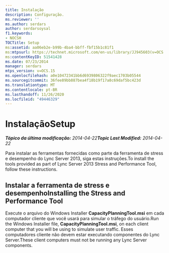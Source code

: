 ```yaml
---
title: Instalação
description: Configuração.
ms.reviewer: ''
ms.author: serdars
author: serdarsoysal
f1.keywords:
- NOCSH
TOCTitle: Setup
ms:assetid: aa06eb2e-b99b-4ba4-bbff-fbf15b1c81f1
ms:mtpsurl: https://technet.microsoft.com/en-us/library/JJ945603(v=OCS.15)
ms:contentKeyID: 51541428
ms.date: 07/23/2014
manager: serdars
mtps_version: v=OCS.15
ms.openlocfilehash: a0e10472341bb6d6939806322f9aec1703b05544
ms.sourcegitcommit: 36fee89bb887bea4f18b19f17a8c69daf5bc423d
ms.translationtype: MT
ms.contentlocale: pt-BR
ms.lasthandoff: 11/26/2020
ms.locfileid: "49446329"
---
```

# <a name="setup"></a><span data-ttu-id="ceb7b-103">Instalação</span><span class="sxs-lookup"><span data-stu-id="ceb7b-103">Setup</span></span>

<div data-xmlns="http://www.w3.org/1999/xhtml">

<div class="topic" data-xmlns="http://www.w3.org/1999/xhtml" data-msxsl="urn:schemas-microsoft-com:xslt" data-cs="https://msdn.microsoft.com/">

<div data-asp="https://msdn2.microsoft.com/asp">



</div>

<div id="mainSection">

<div id="mainBody"><span data-ttu-id="ceb7b-104">

<span> </span></span><span class="sxs-lookup"><span data-stu-id="ceb7b-104">

<span> </span></span></span>

<span data-ttu-id="ceb7b-105">_**Tópico da última modificação:** 2014-04-22_</span><span class="sxs-lookup"><span data-stu-id="ceb7b-105">_**Topic Last Modified:** 2014-04-22_</span></span>

<span data-ttu-id="ceb7b-106">Para instalar as ferramentas fornecidas como parte da ferramenta de stress e desempenho do Lync Server 2013, siga estas instruções.</span><span class="sxs-lookup"><span data-stu-id="ceb7b-106">To install the tools provided as part of Lync Server 2013 Stress and Performance Tool, follow these instructions.</span></span>

<div>

## <a name="installing-the-stress-and-performance-tool"></a><span data-ttu-id="ceb7b-107">Instalar a ferramenta de stress e desempenho</span><span class="sxs-lookup"><span data-stu-id="ceb7b-107">Installing the Stress and Performance Tool</span></span>

<span data-ttu-id="ceb7b-108">Execute o arquivo do Windows Installer **CapacityPlanningTool.msi** em cada computador cliente que você usará para simular o tráfego do usuário.</span><span class="sxs-lookup"><span data-stu-id="ceb7b-108">Run the Windows Installer file, **CapacityPlanningTool.msi**, on each client computer that you will be using to simulate user traffic.</span></span> <span data-ttu-id="ceb7b-109">Esses computadores cliente não devem estar executando componentes do Lync Server.</span><span class="sxs-lookup"><span data-stu-id="ceb7b-109">These client computers must not be running any Lync Server components.</span></span>

<span data-ttu-id="ceb7b-110"></div>

</div>

<span> </span>

</div>

</div>

</span><span class="sxs-lookup"><span data-stu-id="ceb7b-110"></div>

</div>

<span> </span>

</div>

</div>

</span></span></div>

